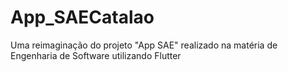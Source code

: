 # App_SAECatalao
Uma reimaginação do projeto "App SAE" realizado na matéria de Engenharia de Software utilizando Flutter
